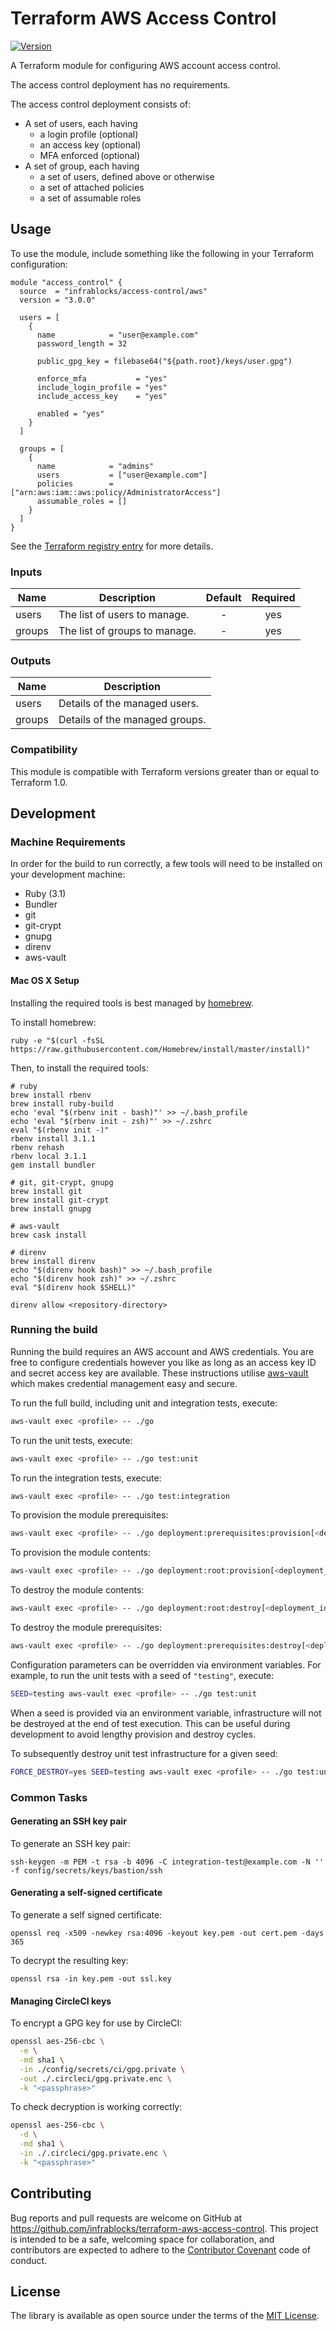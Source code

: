 Terraform AWS Access Control
============================

[![Version](https://img.shields.io/github/v/tag/infrablocks/terraform-aws-access-control?label=version&sort=semver)](https://github.com/infrablocks/terraform-aws-access-control/tags)

A Terraform module for configuring AWS account access control.

The access control deployment has no requirements.

The access control deployment consists of:

* A set of users, each having
    * a login profile (optional)
    * an access key (optional)
    * MFA enforced (optional)
* A set of group, each having
    * a set of users, defined above or otherwise
    * a set of attached policies
    * a set of assumable roles

Usage
-----

To use the module, include something like the following in your Terraform
configuration:

```hcl-terraform
module "access_control" {
  source  = "infrablocks/access-control/aws"
  version = "3.0.0"

  users = [
    {
      name            = "user@example.com"
      password_length = 32

      public_gpg_key = filebase64("${path.root}/keys/user.gpg")

      enforce_mfa           = "yes"
      include_login_profile = "yes"
      include_access_key    = "yes"

      enabled = "yes"
    }
  ]

  groups = [
    {
      name            = "admins"
      users           = ["user@example.com"]
      policies        = ["arn:aws:iam::aws:policy/AdministratorAccess"]
      assumable_roles = []
    }
  ]
}
```

See the
[Terraform registry entry](https://registry.terraform.io/modules/infrablocks/access-control/aws/latest)
for more details.

### Inputs

| Name   | Description                   | Default | Required |
|--------|-------------------------------|:-------:|:--------:|
| users  | The list of users to manage.  |    -    |   yes    |
| groups | The list of groups to manage. |    -    |   yes    |

### Outputs

| Name   | Description                    |
|--------|--------------------------------|
| users  | Details of the managed users.  |
| groups | Details of the managed groups. |

### Compatibility

This module is compatible with Terraform versions greater than or equal to
Terraform 1.0.

Development
-----------

### Machine Requirements

In order for the build to run correctly, a few tools will need to be installed
on your development machine:

* Ruby (3.1)
* Bundler
* git
* git-crypt
* gnupg
* direnv
* aws-vault

#### Mac OS X Setup

Installing the required tools is best managed by [homebrew](http://brew.sh).

To install homebrew:

```
ruby -e "$(curl -fsSL https://raw.githubusercontent.com/Homebrew/install/master/install)"
```

Then, to install the required tools:

```
# ruby
brew install rbenv
brew install ruby-build
echo 'eval "$(rbenv init - bash)"' >> ~/.bash_profile
echo 'eval "$(rbenv init - zsh)"' >> ~/.zshrc
eval "$(rbenv init -)"
rbenv install 3.1.1
rbenv rehash
rbenv local 3.1.1
gem install bundler

# git, git-crypt, gnupg
brew install git
brew install git-crypt
brew install gnupg

# aws-vault
brew cask install

# direnv
brew install direnv
echo "$(direnv hook bash)" >> ~/.bash_profile
echo "$(direnv hook zsh)" >> ~/.zshrc
eval "$(direnv hook $SHELL)"

direnv allow <repository-directory>
```

### Running the build

Running the build requires an AWS account and AWS credentials. You are free to
configure credentials however you like as long as an access key ID and secret
access key are available. These instructions utilise
[aws-vault](https://github.com/99designs/aws-vault) which makes credential
management easy and secure.

To run the full build, including unit and integration tests, execute:

```bash
aws-vault exec <profile> -- ./go
```

To run the unit tests, execute:

```bash
aws-vault exec <profile> -- ./go test:unit
```

To run the integration tests, execute:

```bash
aws-vault exec <profile> -- ./go test:integration
```

To provision the module prerequisites:

```bash
aws-vault exec <profile> -- ./go deployment:prerequisites:provision[<deployment_identifier>]
```

To provision the module contents:

```bash
aws-vault exec <profile> -- ./go deployment:root:provision[<deployment_identifier>]
```

To destroy the module contents:

```bash
aws-vault exec <profile> -- ./go deployment:root:destroy[<deployment_identifier>]
```

To destroy the module prerequisites:

```bash
aws-vault exec <profile> -- ./go deployment:prerequisites:destroy[<deployment_identifier>]
```

Configuration parameters can be overridden via environment variables. For 
example, to run the unit tests with a seed of `"testing"`, execute:

```bash
SEED=testing aws-vault exec <profile> -- ./go test:unit
```

When a seed is provided via an environment variable, infrastructure will not be 
destroyed at the end of test execution. This can be useful during development 
to avoid lengthy provision and destroy cycles.

To subsequently destroy unit test infrastructure for a given seed:

```bash
FORCE_DESTROY=yes SEED=testing aws-vault exec <profile> -- ./go test:unit
```

### Common Tasks

#### Generating an SSH key pair

To generate an SSH key pair:

```
ssh-keygen -m PEM -t rsa -b 4096 -C integration-test@example.com -N '' -f config/secrets/keys/bastion/ssh
```

#### Generating a self-signed certificate

To generate a self signed certificate:

```
openssl req -x509 -newkey rsa:4096 -keyout key.pem -out cert.pem -days 365
```

To decrypt the resulting key:

```
openssl rsa -in key.pem -out ssl.key
```

#### Managing CircleCI keys

To encrypt a GPG key for use by CircleCI:

```bash
openssl aes-256-cbc \
  -e \
  -md sha1 \
  -in ./config/secrets/ci/gpg.private \
  -out ./.circleci/gpg.private.enc \
  -k "<passphrase>"
```

To check decryption is working correctly:

```bash
openssl aes-256-cbc \
  -d \
  -md sha1 \
  -in ./.circleci/gpg.private.enc \
  -k "<passphrase>"
```

Contributing
------------

Bug reports and pull requests are welcome on GitHub at
https://github.com/infrablocks/terraform-aws-access-control.
This project is intended to be a safe, welcoming space for collaboration, and
contributors are expected to adhere to
the [Contributor Covenant](http://contributor-covenant.org) code of conduct.

License
-------

The library is available as open source under the terms of the
[MIT License](http://opensource.org/licenses/MIT).

